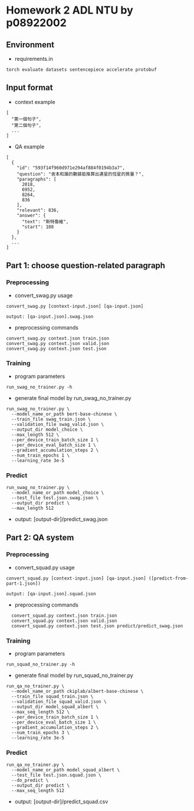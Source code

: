# Homework 2 ADL NTU by p08922002

## Environment
- requirements.in
```
torch evaluate datasets sentencepiece accelerate protobuf
```

## Input format
- context example
```
[
  "第一個句子", 
  "第二個句子",
  ...
]
```
- QA example
```
[
  {
    "id": "593f14f960d971e294af884f0194b3a7",
    "question": "舍本和誰的數據能推算出連星的恆星的質量？",
    "paragraphs": [
      2018,
      6952,
      8264,
      836
    ],
    "relevant": 836,
    "answer": {
      "text": "斯特魯維",
      "start": 108
    }
  },
  ...
]
```

## Part 1: choose question-related paragraph
### Preprocessing
- convert_swag.py usage
```
convert_swag.py [context-input.json] [qa-input.json]

output: [qa-input.json].swag.json
``` 
- preprocessing commands
```shell
convert_swag.py context.json train.json
convert_swag.py context.json valid.json
convert_swag.py context.json test.json
```
### Training
- program parameters
```shell
run_swag_no_trainer.py -h
```
- generate final model by run_swag_no_trainer.py
```shell
run_swag_no_trainer.py \
  --model_name_or_path bert-base-chinese \
  --train_file swag_train.json \
  --validation_file swag_valid.json \
  --output_dir model_choice \
  --max_length 512 \
  --per_device_train_batch_size 1 \
  --per_device_eval_batch_size 1 \
  --gradient_accumulation_steps 2 \
  --num_train_epochs 1 \
  --learning_rate 3e-5
```
### Predict
```shell
run_swag_no_trainer.py \
  --model_name_or_path model_choice \
  --test_file test.json.swag.json \
  --output_dir predict \
  --max_length 512
```
- output: \[output-dir\]/predict_swag.json



## Part 2: QA system
### Preprocessing
- convert_squad.py usage
```
convert_squad.py [context-input.json] [qa-input.json] ([predict-from-part-1.json])

output: [qa-input.json].squad.json
```
- preprocessing commands
```
  convert_squad.py context.json train.json
  convert_squad.py context.json valid.json
  convert_squad.py context.json test.json predict/predict_swag.json
``` 
### Training
- program parameters
```shell
run_squad_no_trainer.py -h
```
- generate final model by run_squad_no_trainer.py
```shell
run_qa_no_trainer.py \
  --model_name_or_path ckiplab/albert-base-chinese \
  --train_file squad_train.json \
  --validation_file squad_valid.json \
  --output_dir model_squad_albert \
  --max_seq_length 512 \
  --per_device_train_batch_size 1 \
  --per_device_eval_batch_size 1 \
  --gradient_accumulation_steps 2 \
  --num_train_epochs 3 \
  --learning_rate 3e-5
```
### Predict
```shell
run_qa_no_trainer.py \
  --model_name_or_path model_squad_albert \
  --test_file test.json.squad.json \
  --do_predict \
  --output_dir predict \
  --max_seq_length 512
```
- output: \[output-dir\]/predict_squad.csv
  
  
